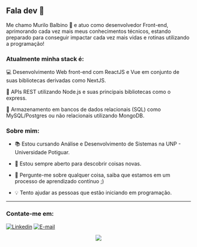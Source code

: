 ## Fala dev 👋

Me chamo Murilo Balbino 🚀 e atuo como desenvolvedor Front-end, aprimorando cada vez mais meus conhecimentos técnicos, estando preparado para conseguir impactar cada vez mais vidas e rotinas utilizando a programação!

### Atualmente minha stack é:

💻 Desenvolvimento Web front-end com ReactJS e Vue em conjunto de suas bibliotecas derivadas como NextJS.

📡 APIs REST utilizando Node.js e suas principais bibliotecas como o express.

💾 Armazenamento em bancos de dados relacionais (SQL) como MySQL/Postgres ou não relacionais utilizando MongoDB.

### Sobre mim:

- 📚 Estou cursando Análise e Desenvolvimento de Sistemas na UNP - Universidade Potiguar.

- 🔭 Estou sempre aberto para descobrir coisas novas.

- 💬 Pergunte-me sobre qualquer coisa, saiba que estamos em um processo de aprendizado contínuo ;)

- 💡 Tento ajudar as pessoas que estão iniciando em programação.

<hr>

### Contate-me em:
[![Linkedin](https://img.shields.io/badge/Linkedin-2867b2?style=for-the-badge&logo=linkedin&logoColor=white)](https://www.linkedin.com/in/murilo-balbino/)
[![E-mail](https://img.shields.io/badge/Email-EA4335?style=for-the-badge&logo=gmail&logoColor=white)](mailto:murilobalcontato@gmail.com)

<div align="center">
  <a href="https://github.com/anuraghazra/github-readme-stats">
    <img align="center" src="https://github-readme-stats.vercel.app/api?username=murilobalbino&show_icons=true&theme=tokyonight&hide_border=true&locale=pt-br&count_private=true" />
  </a>
</div>